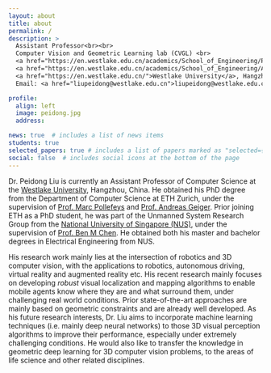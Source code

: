 ```yaml
---
layout: about
title: about
permalink: /
description: > 
  Assistant Professor<br><br>
  Computer Vision and Geometric Learning lab (CVGL) <br>
  <a href="https://en.westlake.edu.cn/academics/School_of_Engineering/Programs/AI/">Artificial Intelligence and Data Science(AI) Division</a><br>
  <a href="https://en.westlake.edu.cn/academics/School_of_Engineering/About/Overview/">School of Engineering </a> <br>
  <a href="https://en.westlake.edu.cn/">Westlake University</a>, Hangzhou, China<br>
  Email: <a href="liupeidong@westlake.edu.cn">liupeidong@westlake.edu.cn</a>

profile:
  align: left
  image: peidong.jpg
  address: 

news: true  # includes a list of news items
students: true
selected_papers: true # includes a list of papers marked as "selected={true}"
social: false  # includes social icons at the bottom of the page
---
```


Dr. Peidong Liu is currently an Assistant Professor of Computer Science at the [Westlake University](https://en.westlake.edu.cn/), Hangzhou, China. He obtained his PhD degree from the Department of Computer Science at ETH Zurich, under the supervision of [Prof. Marc Pollefeys](https://people.inf.ethz.ch/pomarc/) and [Prof. Andreas Geiger](http://www.cvlibs.net/). Prior joining ETH as a PhD student, he was part of the Unmanned System Research Group from the [National University of Singapore (NUS)](https://www.nus.edu.sg/), under the supervision of [Prof. Ben M Chen](http://www.mae.cuhk.edu.hk/~bmchen/). He obtained both his master and bachelor degrees in Electrical Engineering from NUS. 

His research work mainly lies at the intersection of robotics and 3D computer vision, with the applications to robotics, autonomous driving, virtual reality and augmented reality etc. His recent research mainly focuses on developing *robust* visual localization and mapping algorithms to enable mobile agents know where they are and what surround them, under challenging real world conditions. Prior state-of-the-art approaches are mainly based on geometric constraints and are already well developed. As his future research interests, Dr. Liu aims to incorporate machine learning techniques (i.e. mainly deep neural networks) to those 3D visual perception algorithms to improve their performance, especially under extremely challenging conditions. He would also like to transfer the knowledge in geometric deep learning for 3D computer vision problems, to the areas of life science and other related disciplines.

